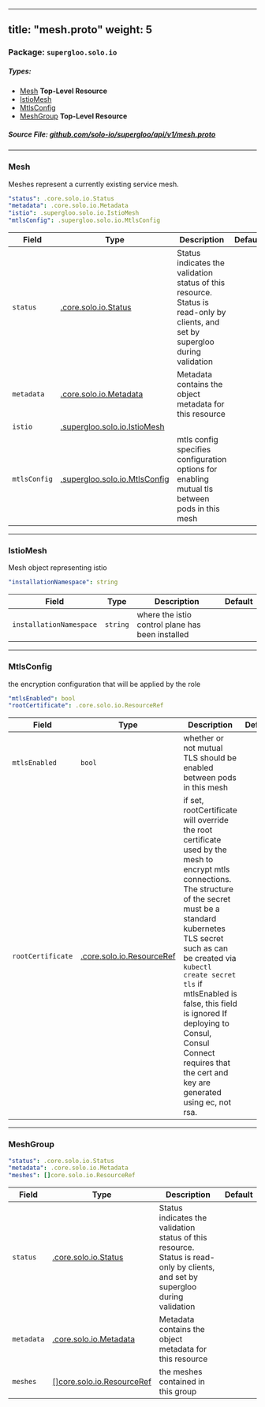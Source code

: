 
---
title: "mesh.proto"
weight: 5
---

<!-- Code generated by solo-kit. DO NOT EDIT. -->


### Package: `supergloo.solo.io` 
##### Types:


- [Mesh](#Mesh) **Top-Level Resource**
- [IstioMesh](#IstioMesh)
- [MtlsConfig](#MtlsConfig)
- [MeshGroup](#MeshGroup) **Top-Level Resource**
  



##### Source File: [github.com/solo-io/supergloo/api/v1/mesh.proto](https://github.com/solo-io/supergloo/blob/master/api/v1/mesh.proto)





---
### <a name="Mesh">Mesh</a>

 
Meshes represent a currently existing service mesh.

```yaml
"status": .core.solo.io.Status
"metadata": .core.solo.io.Metadata
"istio": .supergloo.solo.io.IstioMesh
"mtlsConfig": .supergloo.solo.io.MtlsConfig

```

| Field | Type | Description | Default |
| ----- | ---- | ----------- |----------- | 
| `status` | [.core.solo.io.Status](../../../../solo-kit/api/v1/status.proto.sk#Status) | Status indicates the validation status of this resource. Status is read-only by clients, and set by supergloo during validation |  |
| `metadata` | [.core.solo.io.Metadata](../../../../solo-kit/api/v1/metadata.proto.sk#Metadata) | Metadata contains the object metadata for this resource |  |
| `istio` | [.supergloo.solo.io.IstioMesh](../mesh.proto.sk#IstioMesh) |  |  |
| `mtlsConfig` | [.supergloo.solo.io.MtlsConfig](../mesh.proto.sk#MtlsConfig) | mtls config specifies configuration options for enabling mutual tls between pods in this mesh |  |




---
### <a name="IstioMesh">IstioMesh</a>

 
Mesh object representing istio

```yaml
"installationNamespace": string

```

| Field | Type | Description | Default |
| ----- | ---- | ----------- |----------- | 
| `installationNamespace` | `string` | where the istio control plane has been installed |  |




---
### <a name="MtlsConfig">MtlsConfig</a>

 
the encryption configuration that will be applied by the role

```yaml
"mtlsEnabled": bool
"rootCertificate": .core.solo.io.ResourceRef

```

| Field | Type | Description | Default |
| ----- | ---- | ----------- |----------- | 
| `mtlsEnabled` | `bool` | whether or not mutual TLS should be enabled between pods in this mesh |  |
| `rootCertificate` | [.core.solo.io.ResourceRef](../../../../solo-kit/api/v1/ref.proto.sk#ResourceRef) | if set, rootCertificate will override the root certificate used by the mesh to encrypt mtls connections. The structure of the secret must be a standard kubernetes TLS secret such as can be created via `kubectl create secret tls` if mtlsEnabled is false, this field is ignored If deploying to Consul, Consul Connect requires that the cert and key are generated using ec, not rsa. |  |




---
### <a name="MeshGroup">MeshGroup</a>



```yaml
"status": .core.solo.io.Status
"metadata": .core.solo.io.Metadata
"meshes": []core.solo.io.ResourceRef

```

| Field | Type | Description | Default |
| ----- | ---- | ----------- |----------- | 
| `status` | [.core.solo.io.Status](../../../../solo-kit/api/v1/status.proto.sk#Status) | Status indicates the validation status of this resource. Status is read-only by clients, and set by supergloo during validation |  |
| `metadata` | [.core.solo.io.Metadata](../../../../solo-kit/api/v1/metadata.proto.sk#Metadata) | Metadata contains the object metadata for this resource |  |
| `meshes` | [[]core.solo.io.ResourceRef](../../../../solo-kit/api/v1/ref.proto.sk#ResourceRef) | the meshes contained in this group |  |





<!-- Start of HubSpot Embed Code -->
<script type="text/javascript" id="hs-script-loader" async defer src="//js.hs-scripts.com/5130874.js"></script>
<!-- End of HubSpot Embed Code -->
